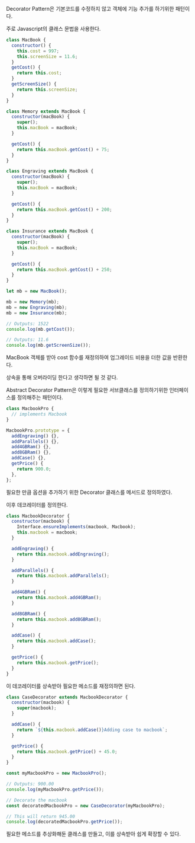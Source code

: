 Decorator Pattern은 기본코드를 수정하지 않고 객체에 기능 추가를 하기위한 패턴이다.

주로 Javascript의 클래스 문법을 사용한다.

```js
class MacBook {
  constructor() {
    this.cost = 997;
    this.screenSize = 11.6;
  }
  getCost() {
    return this.cost;
  }
  getScreenSize() {
    return this.screenSize;
  }
}

class Memory extends MacBook {
  constructor(macBook) {
    super();
    this.macBook = macBook;
  }

  getCost() {
    return this.macBook.getCost() + 75;
  }
}

class Engraving extends MacBook {
  constructor(macBook) {
    super();
    this.macBook = macBook;
  }

  getCost() {
    return this.macBook.getCost() + 200;
  }
}

class Insurance extends MacBook {
  constructor(macBook) {
    super();
    this.macBook = macBook;
  }

  getCost() {
    return this.macBook.getCost() + 250;
  }
}

let mb = new MacBook();

mb = new Memory(mb);
mb = new Engraving(mb);
mb = new Insurance(mb);

// Outputs: 1522
console.log(mb.getCost());

// Outputs: 11.6
console.log(mb.getScreenSize());
```

MacBook 객체를 받아 cost 함수를 재정의하여 업그레이드 비용을 더한 값을 반환한다.

상속을 통해 오버라이딩 한다고 생각하면 될 것 같다.

Abstract Decorator Pattern은 이렇게 필요한 서브클래스를 정의하기위한 인터페이스를 정의해주는 패턴이다.

```js
class MacbookPro {
  // implements Macbook
}

MacbookPro.prototype = {
  addEngraving() {},
  addParallels() {},
  add4GBRam() {},
  add8GBRam() {},
  addCase() {},
  getPrice() {
    return 900.0;
  },
};
```

필요한 만큼 옵션을 추가하기 위한 Decorator 클래스를 메서드로 정의하였다.

이후 데코레이터를 정의한다.

```js
class MacbookDecorator {
  constructor(macbook) {
    Interface.ensureImplements(macbook, Macbook);
    this.macbook = macbook;
  }

  addEngraving() {
    return this.macbook.addEngraving();
  }

  addParallels() {
    return this.macbook.addParallels();
  }

  add4GBRam() {
    return this.macbook.add4GBRam();
  }

  add8GBRam() {
    return this.macbook.add8GBRam();
  }

  addCase() {
    return this.macbook.addCase();
  }

  getPrice() {
    return this.macbook.getPrice();
  }
}
```

이 데코레이터를 상속받아 필요한 메소드를 재정의하면 된다.

```js
class CaseDecorator extends MacbookDecorator {
  constructor(macbook) {
    super(macbook);
  }

  addCase() {
    return `${this.macbook.addCase()}Adding case to macbook`;
  }

  getPrice() {
    return this.macbook.getPrice() + 45.0;
  }
}
```

```js
const myMacbookPro = new MacbookPro();

// Outputs: 900.00
console.log(myMacbookPro.getPrice());

// Decorate the macbook
const decoratedMacbookPro = new CaseDecorator(myMacbookPro);

// This will return 945.00
console.log(decoratedMacbookPro.getPrice());
```

필요한 메소드를 추상화해둔 클래스를 만들고, 이를 상속받아 쉽게 확장할 수 있다.
